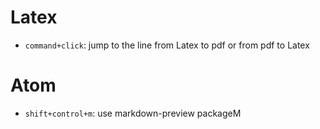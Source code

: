 # Latex

- ```command+click```: jump to the line from Latex to pdf or from pdf to Latex

# Atom

- ```shift+control+m```: use markdown-preview packageM
